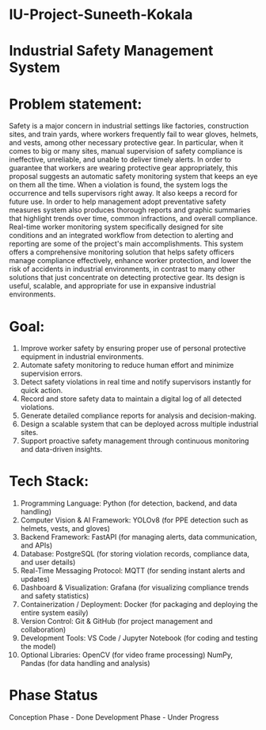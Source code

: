 # IU-Project-Suneeth-Kokala

# Industrial Safety Management System

# Problem statement:
Safety is a major concern in industrial settings like factories, construction sites, and train yards, where workers frequently fail to wear gloves, helmets, and vests, among other necessary protective gear. In particular, when it comes to big or many sites, manual supervision of safety compliance is ineffective, unreliable, and unable to deliver timely alerts. In order to guarantee that workers are wearing protective gear appropriately, this proposal suggests an automatic safety monitoring system that keeps an eye on them all the time. When a violation is found, the system logs the occurrence and tells supervisors right away. It also keeps a record for future use. In order to help management adopt preventative safety measures system also produces thorough reports and graphic summaries that highlight trends over time, common infractions, and overall compliance. Real-time worker monitoring system specifically designed for site conditions and an integrated workflow from detection to alerting and reporting are some of the project's main accomplishments. This system offers a comprehensive monitoring solution that helps safety officers manage compliance effectively, enhance worker protection, and lower the risk of accidents in industrial environments, in contrast to many other solutions that just concentrate on detecting protective gear. Its design is useful, scalable, and appropriate for use in expansive industrial environments.

# Goal:
1. Improve worker safety by ensuring proper use of personal protective equipment in industrial environments.
2. Automate safety monitoring to reduce human effort and minimize supervision errors.
3. Detect safety violations in real time and notify supervisors instantly for quick action.
4. Record and store safety data to maintain a digital log of all detected violations.
5. Generate detailed compliance reports for analysis and decision-making.
6. Design a scalable system that can be deployed across multiple industrial sites.
7. Support proactive safety management through continuous monitoring and data-driven insights.

# Tech Stack:
1. Programming Language:
Python (for detection, backend, and data handling)
2. Computer Vision & AI Framework:
YOLOv8 (for PPE detection such as helmets, vests, and gloves)
3. Backend Framework:
FastAPI (for managing alerts, data communication, and APIs)
4. Database:
PostgreSQL (for storing violation records, compliance data, and user details)
5. Real-Time Messaging Protocol:
MQTT (for sending instant alerts and updates)
6. Dashboard & Visualization:
Grafana (for visualizing compliance trends and safety statistics)
7. Containerization / Deployment:
Docker (for packaging and deploying the entire system easily)
8. Version Control:
Git & GitHub (for project management and collaboration)
9. Development Tools:
VS Code / Jupyter Notebook (for coding and testing the model)
10. Optional Libraries:
OpenCV (for video frame processing)
NumPy, Pandas (for data handling and analysis)

# Phase Status
Conception Phase - Done
Development Phase - Under Progress
